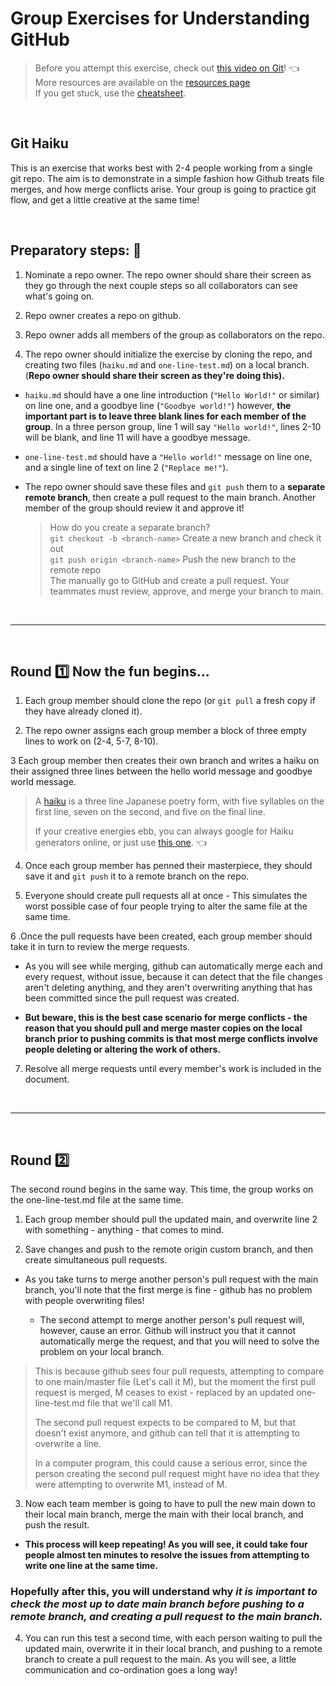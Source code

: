 # Group Exercises for Understanding GitHub

> Before you attempt this exercise, check out [this video on Git](https://app.pluralsight.com/course-player?clipId=8dc1a5de-01c5-452e-a45f-d2f77a980e1c)! :point_left: <br>
> More resources are available on the [resources page](https://github.com/210222-reston-java-msa/demos/blob/main/week4/GitWorkshop/resources.md) <br>
> If you get stuck, use the [cheatsheet](https://github.com/210222-reston-java-msa/demos/blob/main/week4/GitWorkshop/cheatsheet.md).

<br>

## Git Haiku

This is an exercise that works best with 2-4 people working from a single git repo. The aim is to demonstrate in a simple fashion how Github treats file merges, and how merge conflicts arise.
Your group is going to practice git flow, and get a little creative at the same time!

<br>

## Preparatory steps: :triangular_flag_on_post:
1. Nominate a repo owner.  The repo owner should share their screen as they go through the next couple steps so all collaborators can see what's going on.

2. Repo owner creates a repo on github.

3. Repo owner adds all members of the group as collaborators on the repo.

4. The repo owner should initialize the exercise by cloning the repo, and creating two files (`haiku.md` and `one-line-test.md`) on a local branch. (**Repo owner should share their screen as they're doing this).**

* `haiku.md` should have a one line introduction (`"Hello World!"` or similar) on line one, and a goodbye line (`"Goodbye world!"`) however, **the important part is to leave three blank lines for each member of the group**. In a three person group, line 1 will say `"Hello world!"`, lines 2-10 will be blank, and line 11 will have a goodbye message.

* `one-line-test.md` should have a `"Hello world!"` message on line one, and a single line of text on line 2 (`"Replace me!"`).

* The repo owner should save these files and `git push` them to a **separate remote branch**, then create a pull request to the main branch. Another member of the group should review it and approve it!
  > How do you create a separate branch? <br>
  > `git checkout -b <branch-name>` Create a new branch and check it out <br>
  > `git push origin <branch-name>` Push the new branch to the remote repo <br>
  > The manually go to GitHub and create a pull request.  Your teammates must review, approve, and merge your branch to main.


<br>

<hr>

<br>

## Round :one: Now the fun begins...

1. Each group member should clone the repo (or `git pull` a fresh copy if they have already cloned it).

2. The repo owner assigns each group member a block of three empty lines to work on (2-4, 5-7, 8-10).

3 Each group member then creates their own branch and writes a haiku on their assigned three lines between the hello world message and goodbye world message.

> A [haiku](https://en.wikipedia.org/wiki/Haiku) is a three line Japanese poetry form, with five syllables on the first line, seven on the second, and five on the final line.
>
> If your creative energies ebb, you can always google for Haiku generators online, or just use [this one](http://www.everypoet.com/haiku/default.htm). :point_left:

4. Once each group member has penned their masterpiece, they should save it and `git push` it to a remote branch on the repo.

5. Everyone should create pull requests all at once - This simulates the worst possible case of four people trying to alter the same file at the same time.

6 .Once the pull requests have been created, each group member should take it in turn to review the merge requests.

  - As you will see while merging, github can automatically merge each and every request, without issue, because it can detect that the file changes aren't deleting anything, and they aren't overwriting anything that has been committed since the pull request was created.

* **But beware, this is the best case scenario for merge conflicts - the reason that you should pull and merge master copies on the local branch prior to pushing commits is that most merge conflicts involve people deleting or altering the work of others.**

7. Resolve all merge requests until every member's work is included in the document.

<br>

<hr>

<br>

## Round :two:
The second round begins in the same way. This time, the group works on the one-line-test.md file at the same time.

1. Each group member should pull the updated main, and overwrite line 2 with something - anything - that comes to mind.

2. Save changes and push to the remote origin custom branch, and then create simultaneous pull requests.
  - As you take turns to merge another person's pull request with the main branch, you'll note that the first merge is fine - github has no problem with people overwriting files!

    * The second attempt to merge another person's pull request will, however, cause an error. Github will instruct you that it cannot automatically merge the request, and that you will need to solve the problem on your local branch.

> This is because github sees four pull requests, attempting to compare to one main/master file (Let's call it M), but the moment the first pull request is merged, M ceases to exist - replaced by an updated one-line-test.md file that we'll call M1. <br>
> 
> The second pull request expects to be compared to M, but that doesn't exist anymore, and github can tell that it is attempting to overwrite a line. <br>
> 
> In a computer program, this could cause a serious error, since the person creating the second pull request might have no idea that they were attempting to overwrite M1, instead of M.
  
3. Now each team member is going to have to pull the new main down to their local main branch, merge the main with their local branch, and push the result.

* **This process will keep repeating! As you will see, it could take four people almost ten minutes to resolve the issues from attempting to write one line at the same time.**

### Hopefully after this, you will understand why ***it is important to check the most up to date main branch before pushing to a remote branch, and creating a pull request to the main branch.***

4. You can run this test a second time, with each person waiting to pull the updated main, overwrite it in their local branch, and pushing to a remote branch to create a pull request to the main. As you will see, a little communication and co-ordination goes a long way!